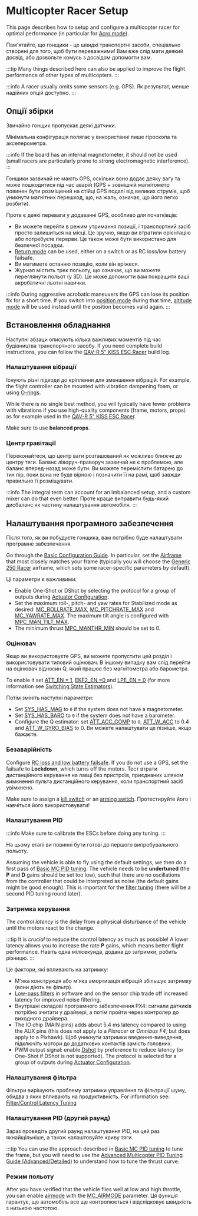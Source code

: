 # Multicopter Racer Setup

This page describes how to setup and configure a multicopter racer for optimal performance (in particular for [Acro mode](../flight_modes_mc/acro.md)).

Пам'ятайте, що гонщики - це швидкі транспортні засоби, спеціально створені для того, щоб бути переважними!
Вам вже слід мати деякий досвід, або дозвольте комусь з досвідом допомогти вам.

:::tip
Many things described here can also be applied to improve the flight performance of other types of multicopters.
:::

:::info
A racer usually omits some sensors (e.g. GPS).
Як результат, менше надійних опцій доступно.
:::

## Опції збірки

Звичайно гонщик пропускає деякі датчики.

Мінімальна конфігурація полягає у використанні лише гіроскопа та акселерометра.

:::info
If the board has an internal magnetometer, it should not be used (small racers are particularly prone to strong electromagnetic interference).
:::

Гонщики зазвичай не мають GPS, оскільки воно додає деяку вагу та може пошкодитися під час аварій (GPS + зовнішній магнітометр повинен бути розміщений на стійці GPS подалі від великих струмів, щоб уникнути магнітних перешкод, що, на жаль, означає, що його легко розбити).

Проте є деякі переваги у додаванні GPS, особливо для початківців:

- Ви можете перейти в режим утримання позиції, і транспортний засіб просто залишиться на місці.
  Це зручно, якщо ви втратили орієнтацію або потребуєте перерви.
  Це також може бути використано для безпечної посадки.
- [Return mode](../flight_modes_mc/return.md) can be used, either on a switch or as RC loss/low battery failsafe.
- Ви матимете останню позицію, коли він вріжеся.
- Журнал містить трек польоту, що означає, що ви можете переглянути польот (у 3D).
  Це може допомогти вам покращити ваші акробатичні льотні навички.

:::info
During aggressive acrobatic maneuvers the GPS can lose its position fix for a short time.
If you switch into [position mode](../flight_modes_mc/position.md) during that time, [altitude mode](../flight_modes_mc/altitude.md) will be used instead until the position becomes valid again.
:::

## Встановлення обладнання

Наступні абзаци описують кілька важливих моментів під час будівництва транспортного засобу.
If you need complete build instructions, you can follow the [QAV-R 5" KISS ESC Racer](../frames_multicopter/qav_r_5_kiss_esc_racer.md) build log.

### Налаштування вібрації

Існують різні підходи до кріплення для зменшення вібрацій.
For example, the flight controller can be mounted with vibration dampening foam, or using [O-rings](../frames_multicopter/qav_r_5_kiss_esc_racer.md#mounting).

While there is no single best method, you will typically have fewer problems with vibrations if you use high-quality components (frame, motors, props) as for example used in the [QAV-R 5" KISS ESC Racer](../frames_multicopter/qav_r_5_kiss_esc_racer.md).

Make sure to use **balanced props**.

### Центр гравітації

Переконайтеся, що центр ваги розташований як можливо ближче до центру тяги.
Баланс ліворуч-праворуч зазвичай не є проблемою, але баланс вперед-назад може бути.
Ви можете перемістити батарею до тих пір, поки вона не буде вірною і позначити її на рамі, щоб завжди правильно її розміщувати.

:::info
The integral term can account for an imbalanced setup, and a custom mixer can do that even better.
Проте краще виправити будь-який дисбаланс як частину налаштування автомобіля.
:::

## Налаштування програмного забезпечення

Після того, як ви побудуєте гонщика, вам потрібно буде налаштувати програмне забезпечення.

Go through the [Basic Configuration Guide](../config/index.md).
In particular, set the [Airframe](../config/airframe.md) that most closely matches your frame (typically you will choose the [Generic 250 Racer](../airframes/airframe_reference.md#copter_quadrotor_x_generic_250_racer) airframe, which sets some racer-specific parameters by default).

Ці параметри є важливими:

- Enable One-Shot or DShot by selecting the protocol for a group of outputs during [Actuator Configuration](../config/actuators.md).
- Set the maximum roll-, pitch- and yaw rates for Stabilized mode as desired: [MC_ROLLRATE_MAX](../advanced_config/parameter_reference.md#MC_ROLLRATE_MAX), [MC_PITCHRATE_MAX](../advanced_config/parameter_reference.md#MC_PITCHRATE_MAX) and [MC_YAWRATE_MAX](../advanced_config/parameter_reference.md#MC_YAWRATE_MAX).
  The maximum tilt angle is configured with [MPC_MAN_TILT_MAX](../advanced_config/parameter_reference.md#MPC_MAN_TILT_MAX).
- The minimum thrust [MPC_MANTHR_MIN](../advanced_config/parameter_reference.md#MPC_MANTHR_MIN) should be set to 0.

### Оцінювач

Якщо ви використовуєте GPS, ви можете пропустити цей розділ і використовувати типовий оцінювач.
В іншому випадку вам слід перейти на оцінювач відносин Q, який працює без магнітометра або барометра.

To enable it set [ATT_EN = 1](../advanced_config/parameter_reference.md#ATT_EN), [EKF2_EN =0 ](../advanced_config/parameter_reference.md#EKF2_EN) and [LPE_EN = 0](../advanced_config/parameter_reference.md#LPE_EN) (for more information see [Switching State Estimators](../advanced/switching_state_estimators.md#how-to-enable-different-estimators)).

Потім змініть наступні параметри:

- Set [SYS_HAS_MAG](../advanced_config/parameter_reference.md#SYS_HAS_MAG) to `0` if the system does not have a magnetometer.
- Set [SYS_HAS_BARO](../advanced_config/parameter_reference.md#SYS_HAS_BARO) to `0` if the system does not have a barometer.
- Configure the Q estimator: set [ATT_ACC_COMP](../advanced_config/parameter_reference.md#ATT_ACC_COMP) to `0`, [ATT_W_ACC](../advanced_config/parameter_reference.md#ATT_W_ACC) to 0.4 and [ATT_W_GYRO_BIAS](../advanced_config/parameter_reference.md#ATT_W_GYRO_BIAS) to 0.
  Ви можете налаштувати це пізніше, якщо бажаєте.

### Безаварійність

Configure [RC loss and low battery failsafe](../config/safety.md).
If you do not use a GPS, set the failsafe to **Lockdown**, which turns off the motors.
Тест втрати дистанційного керування на лавці без пристроїв, приєднаних шляхом вимкнення пульта дистанційного керування, коли транспортний засіб увімкнено.

Make sure to assign a [kill switch](../config/safety.md#kill-switch) or an [arming switch](../config/safety.md#arm-disarm-switch).
Протестируйте його і навчіться його використовувати!

### Налаштування PID

:::info
Make sure to calibrate the ESCs before doing any tuning.
:::

На цьому етапі ви повинні бути готові до першого випробувального польоту.

Assuming the vehicle is able to fly using the default settings, we then do a first pass of [Basic MC PID tuning](../config_mc/pid_tuning_guide_multicopter_basic.md).
The vehicle needs to be **undertuned** (the **P** and **D** gains should be set too low), such that there are no oscillations from the controller that could be interpreted as noise (the default gains might be good enough).
This is important for the [filter tuning](#filter-tuning) (there will be a second PID tuning round later).

### Затримка керування

The _control latency_ is the delay from a physical disturbance of the vehicle until the motors react to the change.

:::tip
It is _crucial_ to reduce the control latency as much as possible!
A lower latency allows you to increase the rate **P** gains, which means better flight performance.
Навіть одна мілісекунда, додана до затримки, робить різницю.
:::

Це фактори, які впливають на затримку:

- М'яка конструкція або м'яка амортизація вібрацій збільшує затримку (вони діють як фільтр).
- [Low-pass filters](../config_mc/filter_tuning.md) in software and on the sensor chip trade off increased latency for improved noise filtering.
- Внутрішні складові програмного забезпечення PX4: сигнали датчиків потрібно зчитати у драйвері, а потім пройти через контролер до виходного драйвера.
- The IO chip (MAIN pins) adds about 5.4 ms latency compared to using the AUX pins (this does not apply to a _Pixracer_ or _Omnibus F4_, but does apply to a Pixhawk).
  Щоб уникнути затримки введення-виведення, підключіть мотори до додаткових контактів замість головних.
- PWM output signal: enable [Dshot](../peripherals/dshot.md) by preference to reduce latency (or One-Shot if DShot is not supported).
  The protocol is selected for a group of outputs during [Actuator Configuration](../config/actuators.md).

### Налаштування фільтра

Фільтри вирішують проблему затримки управління та фільтрації шуму, обидва з яких впливають на продуктивність.
For information see: [Filter/Control Latency Tuning](../config_mc/filter_tuning.md)

### Налаштування PID (другий раунд)

Зараз проведіть другий раунд налаштування PID, на цей раз якнайщільніше, а також налаштовуйте криву тяги.

:::tip
You can use the approach described in [Basic MC PID tuning](../config_mc/pid_tuning_guide_multicopter_basic.md) to tune the frame, but you will need to use the [Advanced Multicopter PID Tuning Guide (Advanced/Detailed)](../config_mc/pid_tuning_guide_multicopter.md#thrust-curve) to understand how to tune the thrust curve.

### Режим польоту

After you have verified that the vehicle flies well at low and high throttle, you can enable [airmode](../config_mc/pid_tuning_guide_multicopter.md#airmode) with the [MC_AIRMODE](../advanced_config/parameter_reference.md#MC_AIRMODE) parameter.
Ця функція гарантує, що автомобіль все ще контролюється і відслідковує швидкість з низькою частотою.
